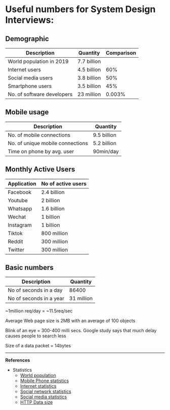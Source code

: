 # Useful numbers for System Design Interviews:

## Demographic
| Description				| Quantity		| Comparison 	|
| ------------------------- | ------------- | ----------|
| World population in 2019 	| 7.7 billion 	|			|
| Internet users			| 4.5 billion	| 60% 		|
| Social media users		| 3.8 billion	| 50% 		|
| Smartphone users			| 3.5 billion	| 45% 		|
| No. of software developers| 23 million	| 0.003% 	|

## Mobile usage
| Description				| Quantity		|
| ------------------------- | ------------- |
| No. of mobile connections | 9.5 billion 	|
| No. of unique mobile connections | 5.2 billion 	|
| Time on phone by avg. user | 90min/day |

## Monthly Active Users
| Application				| No of active users		|
| ------------------------- | ------------- |
| Facebook 					|2.4 billion |
| Youtube 					|2 billion |
| Whatsapp 					|1.6 billion |
| Wechat 					|1 billion |
| Instagram 				|1 billion |
| Tiktok 					|800 million | 
| Reddit 					|300 million |
| Twitter 					|300 million |

## Basic numbers
| Description				| Quantity		|
| ------------------------- | ------------- |
| No of seconds in a day 	| 86400 		|
| No of seconds in a year 	| 31 million 	|

\~1million req/day = \~11.5req/sec

Average Web page size is 2MB with an average of 100 objects

Blink of an eye = 300-400 milli secs. Google study says that much delay causes people to search less

Size of a data packet = 14bytes

---

**References**

* Statistics
	* [World population](https://www.worldometers.info/world-population/)
	* [Mobile Phone statistics](https://www.bankmycell.com/blog/how-many-phones-are-in-the-world)
	* [Internet statistics](https://www.statista.com/statistics/617136/digital-population-worldwide/)
	* [Social network statistics](https://www.statista.com/statistics/272014/global-social-networks-ranked-by-number-of-users/)
	* [Social media statistics](https://dustinstout.com/social-media-statistics/)
	* [HTTP Data size](https://httparchive.org/reports/state-of-the-web)